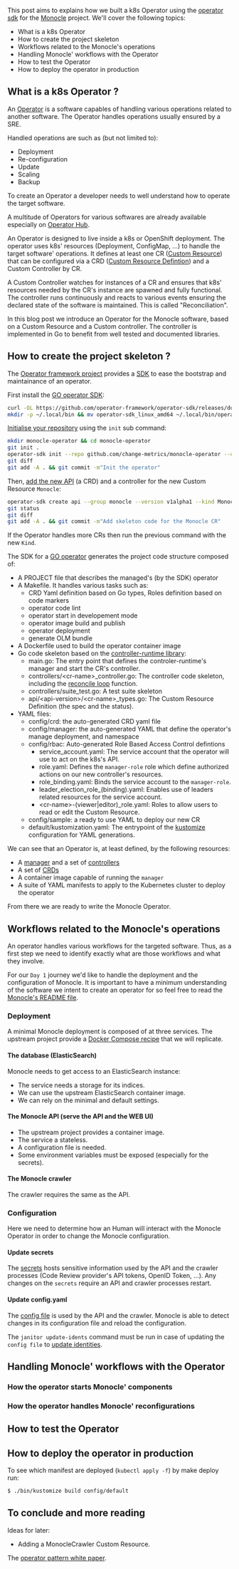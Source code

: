 This post aims to explains how we built a k8s Operator using the [operator sdk][operator sdk] for
the [Monocle][Monocle] project. We'll cover the following topics:

- What is a k8s Operator
- How to create the project skeleton
- Workflows related to the Monocle's operations
- Handling Monocle' workflows with the Operator
- How to test the Operator
- How to deploy the operator in production


## What is a k8s Operator ?

An [Operator][operator pattern] is a software capables of handling various operations related to
another software. The Operator handles operations usually ensured by a SRE.

Handled operations are such as (but not limited to):

- Deployment
- Re-configuration
- Update
- Scaling
- Backup

To create an Operator a developer needs to well understand how to operate
the target software.

A multitude of Operators for various softwares are already available especially
on [Operator Hub][Operator Hub].

An Operator is designed to live inside a k8s or OpenShift deployment. The operator
uses k8s' resources (Deployment, ConfigMap, ...) to handle the target software'
operations. It defines at least one CR ([Custom Resource][custom resource]) that can be configured via
a CRD ([Custom Resource Defintion][custom resource definition]) and a Custom Controller by CR.

A Custom Controller watches for instances of a CR and ensures that k8s' resources
needed by the CR's instance are spawned and fully functional. The controller
runs continuously and reacts to various events ensuring the declared state
of the software is maintained. This is called "Reconciliation".

In this blog post we introduce an Operator for the Monocle software, based on a
Custom Resource and a Custom controller. The controller is implemented in Go to
benefit from well tested and documented libraries.

## How to create the project skeleton ?

The [Operator framework project][Operator framework project] provides a [SDK][operator sdk]
to ease the bootstrap and maintainance of an operator.

First install the [GO operator SDK][go operator SDK]:

```bash
curl -OL https://github.com/operator-framework/operator-sdk/releases/download/v1.26.0/operator-sdk_linux_amd64
mkdir -p ~/.local/bin && mv operator-sdk_linux_amd64 ~/.local/bin/operator-sdk && chmod +x ~/.local/bin/operator-sdk
```

[Initialise your repository][sdk-init] using the `init` sub command:

```bash
mkdir monocle-operator && cd monocle-operator
git init .
operator-sdk init --repo github.com/change-metrics/monocle-operator --owner "Monocle developers" --domain monocle.change-metrics.io
git diff
git add -A . && git commit -m"Init the operator"
```

Then, [add the new API][sdk-create-api] (a CRD) and a controller for the new Custom Resource `Monocle`:

```bash
operator-sdk create api --group monocle --version v1alpha1 --kind Monocle --resource --controller
git status
git diff
git add -A . && git commit -m"Add skeleton code for the Monocle CR"
```

If the Operator handles more CRs then run the previous command with the new `Kind`.

The SDK for a [GO operator][go operator SDK] generates the project code structure composed of:

- A PROJECT file that describes the managed's (by the SDK) operator
- A Makefile. It handles various tasks such as:
   - CRD Yaml definition based on Go types, Roles definition based on code markers
   - operator code lint
   - operator start in developement mode
   - operator image build and publish
   - operator deployment
   - generate OLM bundle
- A Dockerfile used to build the operator container image
- Go code skeleton based on the [controller-runtime library][controller-runtime]:
   - main.go: The entry point that defines the controler-runtime's manager and start the CR's controller.
   - controllers/\<cr-name\>_controller.go: The controller code skeleton,
   including the [reconcile loop][controller-runtime reconcile] function.
   - controllers/suite_test.go: A test suite skeleton
   - api/\<api-version\>/\<cr-name\>_types.go: The Custom Resource Definition (the spec and the status).
- YAML files:
   - config/crd: the auto-generated CRD yaml file
   - config/manager: the auto-generated YAML that define the operator's manage deployment,
   and namespace
   - config/rbac: Auto-generated Role Based Access Control defintions
      - service_account.yaml: The service account that the operator will use to act on the
         k8s's API.
      - role.yaml: Defines the `manager-role` role which define authorized actions on our
      new controller's resources.
      - role_binding.yaml: Binds the service account to the `manager-role`.
      - leader_election_role_(binding).yaml: Enables use of leaders related resources for the
         service account.
      - \<cr-name\>-(viewer|editor)_role.yaml: Roles to allow users to read or edit the Custom Resource.
   - config/sample: a ready to use YAML to deploy our new CR
   - default/kustomization.yaml: The entrypoint of the [kustomize][kustomize] configuration for YAML generations.

We can see that an Operator is, at least defined, by the following resources:

- A [manager][controller-runtime manager] and a set of [controllers][controller-runtime controller]
- A set of [CRDs][custom resource definition]
- A container image capable of running the `manager`
- A suite of YAML manifests to apply to the Kubernetes cluster to deploy the operator

From there we are ready to write the Monocle Operator.

## Workflows related to the Monocle's operations

An operator handles various workflows for the targeted software. Thus, as a first step we need
to identify exactly what are those workflows and what they involve.

For our `Day 1` journey we'd like to handle the deployment and the configuration of Monocle.
It is important to have a minimum understanding of the software we intent to create an operator
for so feel free to read the [Monocle's README file][monocle-readme].

### Deployment

A minimal Monocle deployment is composed of at three services. The upstream
project provide a [Docker Compose recipe][monocle-compose] that we will replicate.

#### The database (ElasticSearch)

Monocle needs to get access to an ElasticSearch instance:

- The service needs a storage for its indices.
- We can use the upstream ElasticSearch container image.
- We can rely on the minimal and default settings.

#### The Monocle API (serve the API and the WEB UI)

- The upstream project provides a container image.
- The service a stateless.
- A configuration file is needed.
- Some environment variables must be exposed (especially for the secrets).

#### The Monocle crawler

The crawler requires the same as the API.

### Configuration

Here we need to determine how an Human will interact with the Monocle Operator
in order to change the Monocle configuration.

#### Update secrets

The [secrets][monocle-secrets] hosts sensitive information used by the API and the crawler
processes (Code Review provider's API tokens, OpenID Token, ...). Any changes on
the `secrets` require an API and crawler processes restart.

#### Update config.yaml

The [config file][monocle-config] is used by the API and the crawler. Monocle
is able to detect changes in its configuration file and reload the configuration.

The `janitor update-idents` command must be run in case of updating the `config file`
to [update identities][monocle-identities].

## Handling Monocle' workflows with the Operator

### How the operator starts Monocle' components

### How the operator handles Monocle' reconfigurations


## How to test the Operator


## How to deploy the operator in production

To see which manifest are deployed (`kubectl apply -f`) by make deploy run:

```bash
$ ./bin/kustomize build config/default
```

## To conclude and more reading

Ideas for later:

- Adding a MonocleCrawler Custom Resource.

The [operator pattern white paper][operator-whitepaper].

[operator pattern]: https://kubernetes.io/docs/concepts/extend-kubernetes/operator/
[operator SDK]: https://htmx.org
[Monocle]: https://change-metrics.io
[Operator Hub]: https://operatorhub.io
[custom resource]: https://kubernetes.io/docs/concepts/extend-kubernetes/api-extension/custom-resources/
[custom resource definition]: https://kubernetes.io/docs/concepts/extend-kubernetes/api-extension/custom-resources/#customresourcedefinitions
[Operator framework project]: https://operatorframework.io/
[sdk-create-api]: https://sdk.operatorframework.io/docs/cli/operator-sdk_create_api/
[sdk-init]: https://sdk.operatorframework.io/docs/cli/operator-sdk_init/
[go operator sdk]: https://sdk.operatorframework.io/docs/building-operators/golang/quickstart/
[controller-runtime]: https://pkg.go.dev/sigs.k8s.io/controller-runtime
[controller-runtime reconcile]: https://pkg.go.dev/sigs.k8s.io/controller-runtime@v0.14.5/pkg/reconcile
[controller-runtime controller]: https://pkg.go.dev/sigs.k8s.io/controller-runtime#hdr-Controllers
[controller-runtime manager]: https://pkg.go.dev/sigs.k8s.io/controller-runtime#hdr-Managers
[kustomize]: https://kubernetes.io/docs/tasks/manage-kubernetes-objects/kustomization/
[operator-whitepaper]:https://github.com/cncf/tag-app-delivery/blob/eece8f7307f2970f46f100f51932db106db46968/operator-wg/whitepaper/Operator-WhitePaper_v1-0.md
[monocle-compose]: https://github.com/change-metrics/monocle/blob/master/docker-compose.yml
[monocle-readme]: https://github.com/change-metrics/monocle#readme
[monocle-secrets]: https://github.com/change-metrics/monocle#environment-variables
[monocle-config]: https://github.com/change-metrics/monocle#configuration-file
[monocle-identities]: https://github.com/change-metrics/monocle#apply-idents-configuration